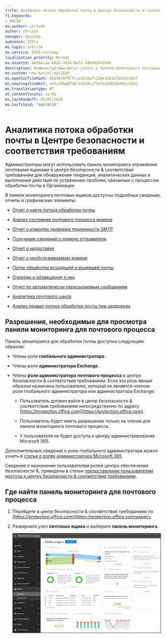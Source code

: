 ```yaml
---
title: Аналитика потока обработки почты в Центре безопасности и соответствия требованиям
f1.keywords:
- NOCSH
ms.author: chrisda
author: chrisda
manager: dansimp
audience: ITPro
ms.topic: article
ms.service: O365-seccomp
localization_priority: Normal
ms.assetid: beb6acaa-6016-4d54-ba7e-3d6d035e2b46
description: Администраторы могут узнать о панели мониторинга почтовых ящиков в центре безопасности & соответствия требованиям, в том числе сведения, отчеты и мини – элементы.
ms.custom: seo-marvel-apr2020
ms.openlocfilehash: 6bd3638f9f7cc2c6c8a7c1abe31b2e7655d110af
ms.sourcegitcommit: a45cf8b887587a1810caf9afa354638e68ec5243
ms.translationtype: MT
ms.contentlocale: ru-RU
ms.lasthandoff: 05/05/2020
ms.locfileid: "44034150"
---
```

# <a name="mail-flow-insights-in-the-security--compliance-center"></a>Аналитика потока обработки почты в Центре безопасности и соответствия требованиям

Администраторы могут использовать панель мониторинга управления почтовыми ящиками в центре безопасности & соответствия требованиям для обнаружения тенденций, аналитических данных и выполнения действий по устранению проблем, связанных с процессом обработки почты в Организации.

В панели мониторинга почтовых ящиков доступны подробные сведения, отчеты и графические элементы:

- [Отчет о карте потока обработки почты](mfi-mail-flow-map-report.md)

- [Анализ состояния почтового процесса домена](mfi-domain-mail-flow-status-insight.md)

- [Отчет о клиентах проверки подлинности SMTP](mfi-smtp-auth-clients-report.md)

- [Получение сведений о домене отправителя](mfi-sender-domain-insight.md)

- [Отчет о недоставке](mfi-non-delivery-report.md)

- [Отчет о необслуживаемом домене](mfi-non-accepted-domain-report.md)

- [Поток обработки исходящей и входящей почты](mfi-outbound-and-inbound-mail-flow.md)

- [Очереди и оповещения о них](mfi-queue-alerts-and-queues.md)

- [Отчет по автоматически пересылаемым сообщениям](mfi-auto-forwarded-messages-report.md)

- [Аналитика почтового цикла](mfi-mail-loop-insight.md)

- [Анализ правил потока обработки почты при задержках](mfi-slow-mail-flow-rules-insight.md)

## <a name="permissions-required-to-view-the-mail-flow-dashboard"></a>Разрешения, необходимые для просмотра панели мониторинга для почтового процесса

Панель мониторинга для обработки почты доступна следующим образом:

- Члены роли **глобального администратора** .

- Члены роли **администратора Exchange** .

- Члены **роли администратора почтового процесса** в центре безопасности & соответствия требованиям. Если эта роль явным образом назначена пользователю, который не является членом роли глобального администратора или администратора Exchange:

  - Пользователь должен войти в центр безопасности & соответствия требованиям непосредственно по адресу [https://protection.office.com](https://protection.office.com).

  - Пользователь будет иметь разрешение только на чтение для панели мониторинга почтового процесса.

  - У пользователя не будет доступа к центру администрирования Microsoft 365.

Дополнительные сведения о роли глобального администратора можно узнать в [статье о ролях администратора Microsoft 365](https://docs.microsoft.com/office365/admin/add-users/about-admin-roles).

Сведения о назначении пользователям ролей центра обеспечения безопасности &, приведены в статье [предоставление пользователям доступа к центру безопасности & соответствия требованиям](grant-access-to-the-security-and-compliance-center.md).

## <a name="where-to-find-the-mail-flow-dashboard"></a>Где найти панель мониторинга для почтового процесса

1. Перейдите в центр безопасности & соответствия требованиям по [https://protection.office.com](https://protection.office.com)адресу.

2. Разверните узел **почтовые ящики** и выберите **панель мониторинга**.

   ![Панель мониторинга "почтовые потоки" в центре безопасности & соответствия требованиям](../../media/mail-flow-dashboard-v2.png)
